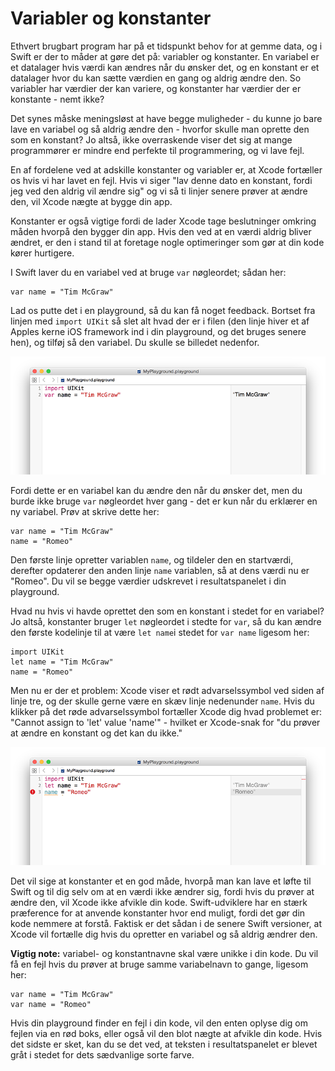 # Variabler og konstanter

Ethvert brugbart program har på et tidspunkt behov for at gemme data, og i Swift er der to måder at gøre det på: variabler og konstanter. En variabel er et datalager hvis værdi kan ændres når du ønsker det, og en konstant er et datalager hvor du kan sætte værdien en gang og aldrig ændre den. So variabler har værdier der kan variere, og konstanter har værdier der er konstante - nemt ikke?

Det synes måske meningsløst at have begge muligheder - du kunne jo bare lave en variabel og så aldrig ændre den - hvorfor skulle man oprette den som en konstant? Jo altså, ikke overraskende viser det sig at mange programmører er mindre end perfekte til programmering, og vi lave fejl.

En af fordelene ved at adskille konstanter og variabler er, at Xcode fortæller os hvis vi har lavet en fejl. Hvis vi siger "lav denne dato en konstant, fordi jeg ved den aldrig vil ændre sig" og vi så ti linjer senere prøver at ændre den, vil Xcode nægte at bygge din app.

Konstanter er også vigtige fordi de lader Xcode tage beslutninger omkring måden hvorpå den bygger din app. Hvis den ved at en værdi aldrig bliver ændret, er den i stand til at foretage nogle optimeringer som gør at din kode kører hurtigere.

I Swift laver du en variabel ved at bruge `var` nøgleordet; sådan her:

    var name = "Tim McGraw"

Lad os putte det i en playground, så du kan få noget feedback. Bortset fra linjen med `import UIKit` så slet alt hvad der er i filen (den linje hiver et af Apples kerne iOS framework ind i din playground, og det bruges senere hen), og tilføj så den variabel. Du skulle se billedet nedenfor.

![I en Xcode playground indtaster dy din kode til venstre og ser resultatet til højre et sekund senere.](0-2.png)

Fordi dette er en variabel kan du ændre den når du ønsker det, men du burde ikke bruge `var` nøgleordet hver gang - det er kun når du erklærer en ny variabel. Prøv at skrive dette her:

    var name = "Tim McGraw"
    name = "Romeo"

Den første linje opretter variablen `name`, og tildeler den en startværdi, derefter opdaterer den anden linje `name` variablen, så at dens værdi nu er "Romeo". Du vil se begge værdier udskrevet i resultatspanelet i din playground.

Hvad nu hvis vi havde oprettet den som en konstant i stedet for en variabel? Jo altså, konstanter bruger `let` nøgleordet i stedte for `var`, så du kan ændre den første kodelinje til at være `let name`i stedet for `var name` ligesom her:

    import UIKit
    let name = "Tim McGraw"
    name = "Romeo"

Men nu er der et problem: Xcode viser et rødt advarselssymbol ved siden af linje tre, og der skulle gerne være en skæv linje nedenunder `name`. Hvis du klikker på det røde advarselssymbol fortæller Xcode dig hvad problemet er: "Cannot assign to 'let' value 'name'" - hvilket er Xcode-snak for "du prøver at ændre en konstant og det kan du ikke."

![Hvis du prøver at ændre en konstant i Swift, vil Xcode ikke bygge din app](0-3.png)

Det vil sige at konstanter et en god måde, hvorpå man kan lave et løfte til Swift og til dig selv om at en værdi ikke ændrer sig, fordi hvis du prøver at ændre den, vil Xcode ikke afvikle din kode. Swift-udviklere har en stærk præference for at anvende konstanter hvor end muligt, fordi det gør din kode nemmere at forstå. Faktisk er det sådan i de senere Swift versioner, at Xcode vil fortælle dig hvis du opretter en variabel og så aldrig ændrer den.

**Vigtig note:** variabel- og konstantnavne skal være unikke i din kode. Du vil få en fejl hvis du prøver at bruge samme variabelnavn to gange, ligesom her:

    var name = "Tim McGraw"
    var name = "Romeo"

Hvis din playground finder en fejl i din kode, vil den enten oplyse dig om fejlen via en rød boks, eller også vil den blot nægte at afvikle din kode. Hvis det sidste er sket, kan du se det ved, at teksten i resultatspanelet er blevet gråt i stedet for dets sædvanlige sorte farve.
